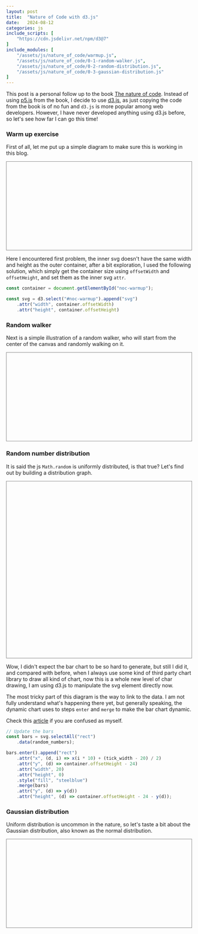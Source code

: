```yaml
---
layout: post
title:  "Nature of Code with d3.js"
date:   2024-08-12
categories: js
include_scripts: [
    "https://cdn.jsdelivr.net/npm/d3@7"
]
include_modules: [
    "/assets/js/nature_of_code/warmup.js",
    "/assets/js/nature_of_code/0-1-random-walker.js",
    "/assets/js/nature_of_code/0-2-random-distribution.js",
    "/assets/js/nature_of_code/0-3-gaussian-distribution.js"
]
---
```


This post is a personal follow up to the book [The nature of code](https://natureofcode.com). Instead of using [p5.js](https://p5js.org) from the book, I decide to use [d3.js](https://d3js.org), as just copying the code from the book is of no fun and `d3.js` is more popular among web developers. However, I have never developed anything using d3.js before, so let's see how far I can go this time!

### Warm up exercise

First of all, let me put up a simple diagram to make sure this is working in this blog.

<div 
  id='noc-warmup'
  style='height:240px; width:100%; border:1px solid gray; margin-bottom:10px;'
>
</div>

Here I encountered first problem, the inner svg doesn't have the same width and height as the outer container, after a bit exploration, I used the following solution, which simply get the container size using `offsetWidth` and `offsetHeight`, and set them as the inner svg `attr`.

```js
const container = document.getElementById("noc-warmup");

const svg = d3.select("#noc-warmup").append("svg")
    .attr("width", container.offsetWidth)
    .attr("height", container.offsetHeight)
```

### Random walker

Next is a simple illustration of a random walker, who will start from the center of the canvas and randomly walking on it.

<div 
  id='noc-random-walker'
  style='height:240px; width:100%; border:1px solid gray; margin-bottom:10px;'
>
</div>

### Random number distribution

It is said the js `Math.random` is uniformly distributed, is that true? Let's find out by building a distribution graph.

<div 
  id='noc-random-distribution'
  style='height:480px; width:100%; border:1px solid gray; margin-bottom:10px;'
>
</div>

Wow, I didn't expect the bar chart to be so hard to generate, but still I did it, and compared with before, when I always use some kind of third party chart library to draw all kind of chart, now this is a whole new level of char drawing, I am using d3.js to manipulate the svg element directly now.

The most tricky part of this diagram is the way to link to the data. I am not fully understand what's happening there yet, but generally speaking, the dynamic chart uses to steps `enter` and `merge` to make the bar chart dynamic.

Check this [article](https://bost.ocks.org/mike/join/) if you are confused as myself.

```js
// Update the bars
const bars = svg.selectAll("rect")
    .data(random_numbers);

bars.enter().append("rect")
    .attr("x", (d, i) => x(i * 10) + (tick_width - 20) / 2)
    .attr("y", (d) => container.offsetHeight - 24)
    .attr("width", 20)
    .attr("height", 0)
    .style("fill", "steelblue")
    .merge(bars)
    .attr("y", (d) => y(d))
    .attr("height", (d) => container.offsetHeight - 24 - y(d));
```

### Gaussian distribution

Uniform distribution is uncommon in the nature, so let's taste a bit about the Gaussian distribution, also known as the normal distribution.

<div 
  id='noc-gaussian-distribution'
  style='height:240px; width:100%; border:1px solid gray; margin-bottom:10px;'
>
</div>
